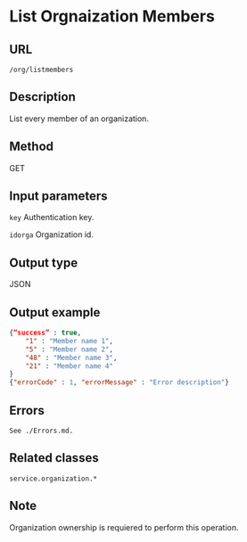 # List Orgnaization Members

## URL
```/org/listmembers```

## Description
List every member of an organization.

## Method
GET

## Input parameters
`key` Authentication key.

`idorga` Organization id.
	

## Output type
JSON

## Output example
```JSON
{“success” : true,
    "1" : "Member name 1",
    "5" : "Member name 2",
    "48" : "Member name 3",
    "21" : "Member name 4"
} 
{"errorCode" : 1, "errorMessage" : "Error description"}
```

## Errors
`See ./Errors.md.`

## Related classes
```service.organization.*```

## Note
Organization ownership is requiered to perform this operation.